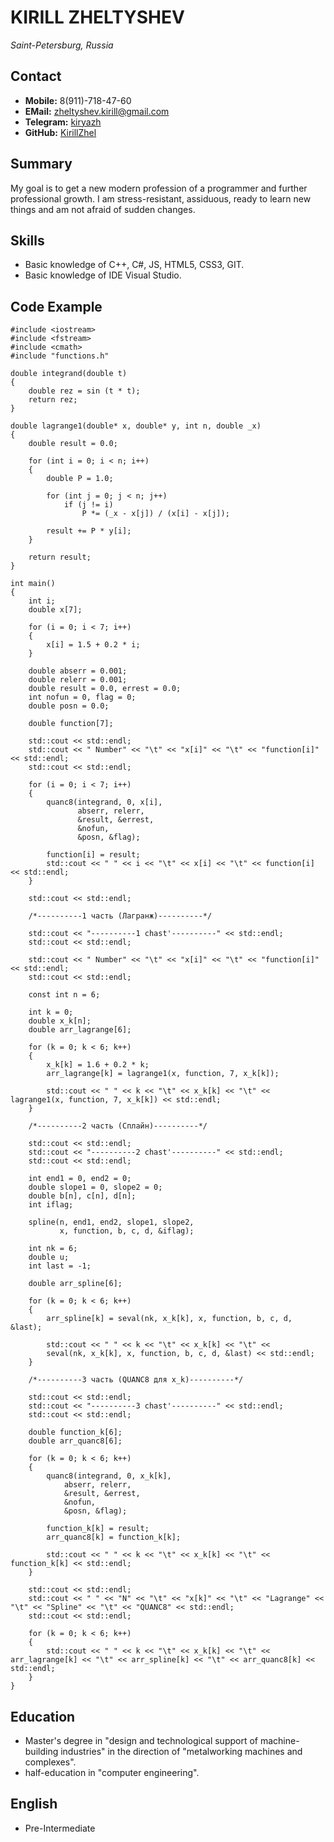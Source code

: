 # KIRILL ZHELTYSHEV #
*Saint-Petersburg, Russia*
## Contact ##

- **Mobile:** 8(911)-718-47-60
- **EMail:**  zheltyshev.kirill@gmail.com
- **Telegram:** [kiryazh](https://t.me/kiryazh)
- **GitHub:** [KirillZhel](https://github.com/KirillZhel)

## Summary ##

My goal is to get a new modern profession of a programmer and further professional growth. I am stress-resistant, assiduous, ready to learn new things and am not afraid of sudden changes.

## Skills ##

- Basic knowledge of C++, C#, JS, HTML5, CSS3, GIT.
- Basic knowledge of IDE Visual Studio.

## Code Example ##

```
#include <iostream>
#include <fstream>
#include <cmath>
#include "functions.h"

double integrand(double t)
{
    double rez = sin (t * t);
    return rez;
}

double lagrange1(double* x, double* y, int n, double _x)
{
    double result = 0.0;

    for (int i = 0; i < n; i++)
    {
        double P = 1.0;

        for (int j = 0; j < n; j++)
            if (j != i)
                P *= (_x - x[j]) / (x[i] - x[j]);

        result += P * y[i];
    }

    return result;
}

int main()
{
    int i;
    double x[7];

    for (i = 0; i < 7; i++)
    {
        x[i] = 1.5 + 0.2 * i;
    }

    double abserr = 0.001;
    double relerr = 0.001;
    double result = 0.0, errest = 0.0;
    int nofun = 0, flag = 0;
    double posn = 0.0;

    double function[7];

    std::cout << std::endl;
    std::cout << " Number" << "\t" << "x[i]" << "\t" << "function[i]" << std::endl;
    std::cout << std::endl;

    for (i = 0; i < 7; i++)
    {
        quanc8(integrand, 0, x[i],
               abserr, relerr,
               &result, &errest,
               &nofun,
               &posn, &flag);

        function[i] = result;
        std::cout << " " << i << "\t" << x[i] << "\t" << function[i] << std::endl;
    }

    std::cout << std::endl;

    /*----------1 часть (Лагранж)----------*/

    std::cout << "----------1 chast'----------" << std::endl;
    std::cout << std::endl;

    std::cout << " Number" << "\t" << "x[i]" << "\t" << "function[i]" << std::endl;
    std::cout << std::endl;

    const int n = 6;

    int k = 0;
    double x_k[n];
    double arr_lagrange[6];

    for (k = 0; k < 6; k++)
    {
        x_k[k] = 1.6 + 0.2 * k;
        arr_lagrange[k] = lagrange1(x, function, 7, x_k[k]);

        std::cout << " " << k << "\t" << x_k[k] << "\t" << lagrange1(x, function, 7, x_k[k]) << std::endl;
    }
 
    /*----------2 часть (Сплайн)----------*/

    std::cout << std::endl;
    std::cout << "----------2 chast'----------" << std::endl;
    std::cout << std::endl;

    int end1 = 0, end2 = 0;
    double slope1 = 0, slope2 = 0;
    double b[n], c[n], d[n];
    int iflag;

    spline(n, end1, end2, slope1, slope2,
           x, function, b, c, d, &iflag);

    int nk = 6;
    double u;
    int last = -1;
    
    double arr_spline[6];

    for (k = 0; k < 6; k++)
    {
        arr_spline[k] = seval(nk, x_k[k], x, function, b, c, d, &last);

        std::cout << " " << k << "\t" << x_k[k] << "\t" <<
        seval(nk, x_k[k], x, function, b, c, d, &last) << std::endl;
    }

    /*----------3 часть (QUANC8 для x_k)----------*/

    std::cout << std::endl;
    std::cout << "----------3 chast'----------" << std::endl;
    std::cout << std::endl;

    double function_k[6];
    double arr_quanc8[6];

    for (k = 0; k < 6; k++)
    {
        quanc8(integrand, 0, x_k[k],
            abserr, relerr,
            &result, &errest,
            &nofun,
            &posn, &flag);

        function_k[k] = result;
        arr_quanc8[k] = function_k[k];

        std::cout << " " << k << "\t" << x_k[k] << "\t" << function_k[k] << std::endl;
    }

    std::cout << std::endl;
    std::cout << " " << "N" << "\t" << "x[k]" << "\t" << "Lagrange" << "\t" << "Spline" << "\t" << "QUANC8" << std::endl;
    std::cout << std::endl;

    for (k = 0; k < 6; k++)
    {
        std::cout << " " << k << "\t" << x_k[k] << "\t" << arr_lagrange[k] << "\t" << arr_spline[k] << "\t" << arr_quanc8[k] <<  std::endl;
    }
}
```

## Education ##

- Master's degree in "design and technological support of machine-building industries" in the direction of "metalworking machines and complexes".
- half-education in "computer engineering".

## English ##

- Pre-Intermediate
